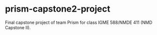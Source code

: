 # prism-capstone2-project
Final capstone project of team Prism for class IGME 588/NMDE 411 (NMD Capstone II).
